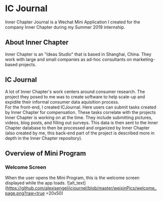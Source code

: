 # IC Journal

Inner Chapter Journal is a Wechat Mini Application I created for the company Inner Chapter during my Summer 2019 internship.

## About Inner Chapter
Inner Chapter is an "Ideas Studio" that is based in Shanghai, China.  They work with large and small companies as ad-hoc consultants on marketing-based projects.

## IC Journal
A lot of Inner Chapter's work centers around consumer research.  The project they posed to me was to create software to help scale-up and expidite their informal consumer data aquisition process.  
For the front-end, I created ICJournal. Here users can submit tasks created by Inner Chapter for compensation.  These tasks correlate with the projects Inner Chapter is working on at the time.  They include submitting pictures, videos, blog posts, and filling out surveys. 
This data is then sent to the Inner Chapter database to then be processed and organized by Inner Chapter (also created by me, this back-end part of the project is described more in depth in the Inner Chapter repository).

## Overview of Mini Program

### Welcome Screen
When the user opens the Mini Program, this is the welcome screen displayed while the app loads.
![alt_text](https://github.com/alexisengel/icjournel/blob/master/weixinPics/welcome_page.png?raw=true =20x50)
